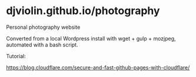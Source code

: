 # djviolin.github.io/photography

Personal photography website

Converted from a local Wordpress install with wget + gulp + mozjpeg, automated with a bash script.

Tutorial:

https://blog.cloudflare.com/secure-and-fast-github-pages-with-cloudflare/
